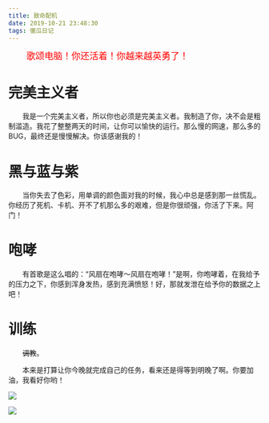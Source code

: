 ```yaml
---
title: 致命配机
date: 2019-10-21 23:48:30
tags: 傻瓜日记
---
```


<font color=red size=4>&emsp;&emsp;歌颂电脑！你还活着！你越来越英勇了！</font>

<!--more-->

# 完美主义者
&emsp;&emsp;我是一个完美主义者，所以你也必须是完美主义者。我制造了你，决不会是粗制滥造。我花了整整两天的时间，让你可以愉快的运行。那么慢的网速，那么多的BUG，最终还是慢慢解决。你该感谢我的！

# 黑与蓝与紫

&emsp;&emsp;当你失去了色彩，用单调的颜色面对我的时候，我心中总是感到那一丝慌乱。你经历了死机、卡机、开不了机那么多的艰难，但是你很顽强，你活了下来。阿门！

# 咆哮

&emsp;&emsp;有首歌是这么唱的：“风扇在咆哮～风扇在咆哮！”是啊，你咆哮着，在我给予的压力之下，你感到浑身发热，感到充满愤怒！好，那就发泄在给予你的数据之上吧！

# 训练

&emsp;&emsp;~~调教~~。

&emsp;&emsp;本来是打算让你今晚就完成自己的任务，看来还是得等到明晚了啊。你要加油，我看好你哟！

![](test.jpg)

![](results.png)